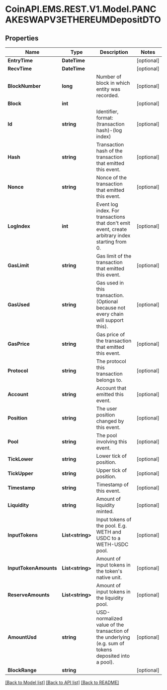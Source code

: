 
# CoinAPI.EMS.REST.V1.Model.PANCAKESWAPV3ETHEREUMDepositDTO

## Properties

Name | Type | Description | Notes
------------ | ------------- | ------------- | -------------
**EntryTime** | **DateTime** |  | [optional] 
**RecvTime** | **DateTime** |  | [optional] 
**BlockNumber** | **long** | Number of block in which entity was recorded. | [optional] 
**Block** | **int** |  | [optional] 
**Id** | **string** | Identifier, format: (transaction hash)-(log index) | [optional] 
**Hash** | **string** | Transaction hash of the transaction that emitted this event. | [optional] 
**Nonce** | **string** | Nonce of the transaction that emitted this event. | [optional] 
**LogIndex** | **int** | Event log index. For transactions that don&#39;t emit event, create arbitrary index starting from 0. | [optional] 
**GasLimit** | **string** | Gas limit of the transaction that emitted this event. | [optional] 
**GasUsed** | **string** | Gas used in this transaction. (Optional because not every chain will support this). | [optional] 
**GasPrice** | **string** | Gas price of the transaction that emitted this event. | [optional] 
**Protocol** | **string** | The protocol this transaction belongs to. | [optional] 
**Account** | **string** | Account that emitted this event. | [optional] 
**Position** | **string** | The user position changed by this event. | [optional] 
**Pool** | **string** | The pool involving this event. | [optional] 
**TickLower** | **string** | Lower tick of position. | [optional] 
**TickUpper** | **string** | Upper tick of position. | [optional] 
**Timestamp** | **string** | Timestamp of this event. | [optional] 
**Liquidity** | **string** | Amount of liquidity minted. | [optional] 
**InputTokens** | **List&lt;string&gt;** | Input tokens of the pool. E.g. WETH and USDC to a WETH-USDC pool. | [optional] 
**InputTokenAmounts** | **List&lt;string&gt;** | Amount of input tokens in the token&#39;s native unit. | [optional] 
**ReserveAmounts** | **List&lt;string&gt;** | Amount of input tokens in the liquidity pool. | [optional] 
**AmountUsd** | **string** | USD-normalized value of the transaction of the underlying (e.g. sum of tokens deposited into a pool). | [optional] 
**BlockRange** | **string** |  | [optional] 

[[Back to Model list]](../README.md#documentation-for-models)
[[Back to API list]](../README.md#documentation-for-api-endpoints)
[[Back to README]](../README.md)

